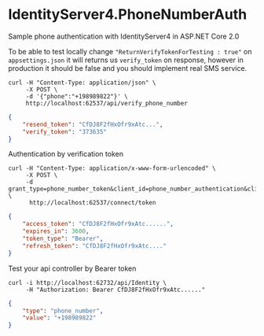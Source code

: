 # IdentityServer4.PhoneNumberAuth
Sample phone authentication with IdentityServer4 in ASP.NET Core 2.0 

To be able to test locally change `"ReturnVerifyTokenForTesting : true"` on `appsettings.json` it will returns us `verify_token` on response, however in production it should be false and you should implement real SMS service.

```console
curl -H "Content-Type: application/json" \ 
     -X POST \ 
     -d '{"phone":"+198989822"}' \ 
     http://localhost:62537/api/verify_phone_number
```
```json
{
    "resend_token": "CfDJ8F2fHxOfr9xAtc...",
    "verify_token": "373635"
}
```

Authentication by verification token

```console
curl -H "Content-Type: application/x-www-form-urlencoded" \
     -X POST \ 
     -d grant_type=phone_number_token&client_id=phone_number_authentication&client_secret=secret&phone_number=+198989822&verification_token=373635 \ 
      http://localhost:62537/connect/token
```

```json
{
    "access_token": "CfDJ8F2fHxOfr9xAtc......",
    "expires_in": 3600,
    "token_type": "Bearer",
    "refresh_token": "CfDJ8F2fHxOfr9xAtc...."
}
```

Test your api controller by Bearer token

```console
curl -i http://localhost:62732/api/Identity \
     -H "Authorization: Bearer CfDJ8F2fHxOfr9xAtc......"
```

```json
{
    "type": "phone_number",
    "value": "+198989822"
}
```
